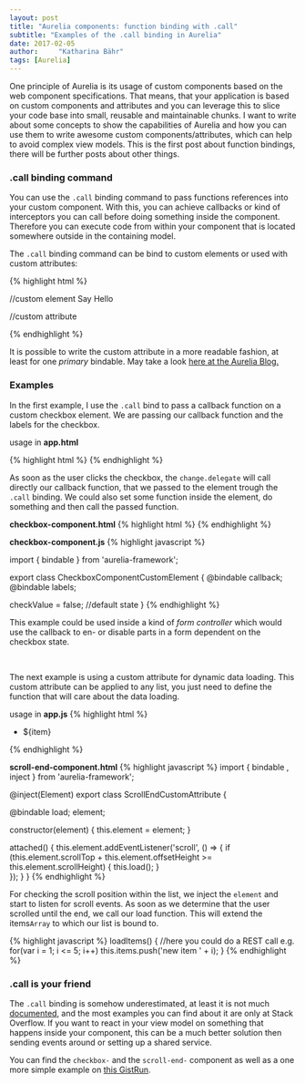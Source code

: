 ```yaml
---
layout: post
title: "Aurelia components: function binding with .call"
subtitle: "Examples of the .call binding in Aurelia"
date: 2017-02-05
author:     "Katharina Bähr"
tags: [Aurelia]
---
```



<span class="dropcap">O</span>ne principle of Aurelia is its usage of custom components based on the web component specifications. That means, that your application is based on custom components and attributes
 and you can leverage this to slice your code base into small, reusable and maintainable chunks. I want to write about some concepts to show the capabilities of 
Aurelia and how you can use them to write awesome custom components/attributes, which can help to avoid complex view models. 
This is the first post about function bindings, there will be further posts about other things.

<h3>.call binding command</h3>

You can use the <code>.call</code> binding command to pass functions references into your custom component. With this, you can achieve callbacks or kind of interceptors you 
can call before doing something inside the component. Therefore you can execute code from within your component that is located somewhere outside in the containing model. 

The <code>.call</code> binding command can be bind to custom elements or used with custom attributes:

{% highlight html %}

//custom element
<button-component my-binable-name.call="callback()">Say Hello</button>

//custom attribute
<div my-attribute.call="my-bindable-name.call:callback()"></my-button>

{% endhighlight %} 

It is possible to write the custom attribute in a more readable fashion, at least for one <em>primary</em> bindable.
May take a look <a href="http://blog.aurelia.io/2017/01/12/new-aurelia-features-and-release-notes-1-12-2017/">here at the Aurelia Blog.</a>


<h3>Examples</h3>

In the first example, I use the <code>.call</code> bind to pass a callback function on a custom checkbox element.
We are passing our callback function and the labels for the checkbox.

usage in **app.html**

{% highlight html %}
<checkbox-component callback.call="checkboxToggle()" labels.bind="{ true : 'checked', false: 'not checked'}"></checkbox-component>
{% endhighlight %} 

As soon as the user clicks the checkbox, the <code>change.delegate</code> will call directly our callback function, that we passed to the element
trough the <code>.call</code> binding. We could also set some function inside the element, do something and then call the passed function.

**checkbox-component.html**
{% highlight html %}
<template>
  <input type="checkbox" checked.bind="checkValue" change.delegate="callback()"> ${labels[checkValue]}
</template>
{% endhighlight %} 


**checkbox-component.js**
{% highlight javascript %}

import { bindable } from 'aurelia-framework';

export class CheckboxComponentCustomElement {
  @bindable callback;
  @bindable labels;
  
  checkValue = false; //default state
}
{% endhighlight %} 

This example could be used inside a kind of <em>form controller</em> which would use the callback to en- or disable parts in a form dependent on the checkbox state.


<br/>

The next example is using a custom attribute for dynamic data loading.
This custom attribute can be applied to any list, you just need to define the function that will care about the data loading.

usage in **app.js**
{% highlight html %}
 <ul scroll-end="load.call:loadItems()" class="list">
    <li repeat.for="item of items">
      ${item}
    </li>
  </ul>
{% endhighlight %} 


**scroll-end-component.html**
{% highlight javascript %}
import { bindable , inject } from 'aurelia-framework';

@inject(Element)
export class ScrollEndCustomAttribute {
  
  @bindable load;
  element;
  
  constructor(element) {
    this.element = element;
  }
  
  attached() {
    this.element.addEventListener('scroll', () => {
        if (this.element.scrollTop + this.element.offsetHeight >= this.element.scrollHeight) {
            this.load();
        }  
    });
  }
}
{% endhighlight %}

For checking the scroll position within the list, we inject the <code>element</code> and start to listen for scroll events.
As soon as we determine that the user scrolled until the end, we call our load function. This will extend the items<code>Array</code>
to which our list is bound to. 

{% highlight javascript %}
loadItems() {
  //here you could do a REST call e.g.
  for(var i = 1; i <= 5; i++)
  this.items.push('new item ' + i);
}
{% endhighlight %}


<h3>.call is your friend</h3>

The <code>.call</code> binding is somehow underestimated, at least it is not much <a href="http://aurelia.io/hub.html#/doc/article/aurelia/framework/latest/cheat-sheet/5">documented</a>, and the most examples you can find about it are only at Stack Overflow. If you want to react in your view model on something that happens inside your component, 
this can be a much better solution then sending events around or setting up a shared service.

You can find the <code>checkbox-</code> and the <code>scroll-end-</code> component as well as a one more simple example on <a href="https://gist.run/?id=a556aec0c3c4aee1545b80ed9ffc7d3e">this GistRun</a>.
